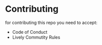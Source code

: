 # Contributing

for contributing this repo you need to accept:
- Code of Conduct
- Lively Commutity Rules

